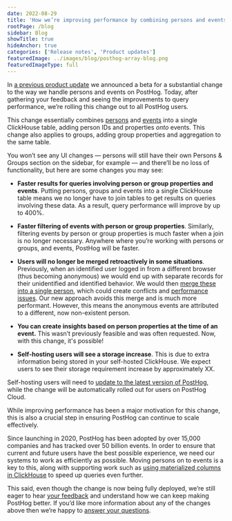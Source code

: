 ```yaml
---
date: 2022-08-29
title: 'How we’re improving performance by combining persons and events’'
rootPage: /blog
sidebar: Blog
showTitle: true
hideAnchor: true
categories: ['Release notes', 'Product updates']
featuredImage: ../images/blog/posthog-array-blog.png
featuredImageType: full
---
```


In [a previous product update](/blog/the-posthog-array-1-39-0) we announced a beta for a substantial change to the way we handle persons and events on PostHog. Today, after gathering your feedback and seeing the improvements to query performance, we’re rolling this change out to all PostHog users. 

This change essentially combines [persons](/manual/persons) and [events](/manual/events) into a single ClickHouse table, adding person IDs and properties _onto_ events. This change also applies to groups, adding group properties and aggregation to the same table. 

You won’t see any UI changes — persons will still have their own Persons & Groups section on the sidebar, for example — and there’ll be no loss of functionality, but here are some changes you may see:

- **Faster results for queries involving person or group properties and events**. Putting persons, groups and events into a single ClickHouse table means we no longer have to join tables to get results on queries involving these data. As a result, query performance will improve by up to 400%.

- **Faster filtering of events with person or group properties**. Similarly, filtering events by person or group properties is much faster when a join is no longer necessary. Anywhere where you’re working with persons or groups, and events, PostHog will be faster. 

- **Users will no longer be merged retroactively in some situations**. Previously, when an identified user logged in from a different browser (thus becoming anonymous) we would end up with separate records for their unidentified and identified behavior. We would then [merge these into a single person](/docs/how-posthog-works/ingestion-pipeline#merging-two-persons), which could create conflicts and [performance issues](/docs/how-posthog-works/ingestion-pipeline#consequences-of-merging). Our new approach avoids this merge and is much more performant. However, this means the anonymous events are attributed to a different, now non-existent person.

- **You can create insights based on person properties at the time of an event.** This wasn’t previously feasible and was often requested. Now, with this change, it's possible!

- **Self-hosting users will see a storage increase**. This is due to extra information being stored in your self-hosted ClickHouse. We expect users to see their storage requirement increase by approximately XX. 

Self-hosting users will need to [update to the latest version of PostHog](/docs/runbook/upgrading-posthog), while the change will be automatically rolled out for users on PostHog Cloud. 

While improving performance has been a major motivation for this change, this is also a crucial step in ensuring PostHog can continue to scale effectively. 

Since launching in 2020, PostHog has been adopted by over 15,000 companies and has tracked over 50 billion events. In order to ensure that current and future users have the best possible experience, we need our systems to work as efficiently as possible. Moving persons on to events is a key to this, along with supporting work such as [using materialized columns in ClickHouse](/blog/clickhouse-materialized-columns) to speed up queries even further.

This said, even though the change is now being fully deployed, we’re still eager to hear [your feedback](https://www.g2.com/g2gives/girls-who-code-pillar-2022/and/posthog) and understand how we can keep making PostHog better. If you’d like more information about any of the changes above then we’re happy to [answer your questions](/questions).
